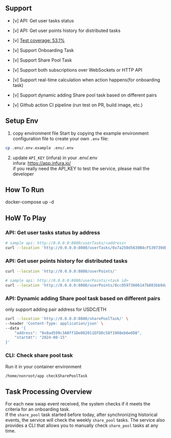 ## Support
- [v] API: Get user tasks status 
- [v] API: Get user points history for distributed tasks
- [v] [Test coverage: 53.1%](https://github.com/qwp8510/uniswap_user_campaign/actions/runs/10548759653)
- [v] Support Onboarding Task
- [v] Support Share Pool Task

- [v] Support both subscriptions over WebSockets or HTTP API
- [v] Support real-time calculation when action happens(for onboarding task)
- [v] Support dynamic adding Share pool task based on different pairs
- [v] Github action CI pipeline (run test on PR, build image, etc.)

## Setup Env
1. copy environment file
Start by copying the example environment configuration file to create your own `.env` file:
```bash
cp .env/.env.example .env/.env
```
2. update `API_KEY` (infura) in your .env/.env  
infura: https://app.infura.io/  
if you really need the API_KEY to test the service, please mail the developer

## How To Run
docker-compose up -d

## HoW To Play
### API: Get user tasks status by address
```bash
# sample api: http://0.0.0.0:8080/userTasks/<address>
curl --location 'http://0.0.0.0:8080/userTasks/0x7a250d5630B4cF539739dF2C5dAcb4c659F2488D'
```
### API: Get user points history for distributed tasks
```bash
curl --location 'http://0.0.0.0:8080/userPoints/'
```
```bash
# sample api: http://0.0.0.0:8080/userPoints/<task id>
curl --location 'http://0.0.0.0:8080/userPoints/8cc05973606147b883bb9da5ccb9c0c1'
```

### API: Dynamic adding Share pool task based on different pairs
only support adding pair address for USDC/ETH
```bash
curl --location 'http://0.0.0.0:8080/sharePoolTask/' \
--header 'Content-Type: application/json' \
--data '{
    "address": "0x8ad599c3A0ff1De082011EFDDc58f1908eb6e6D8",
    "startAt": "2024-08-15"
}'
```
### CLI: Check share pool task
Run it in your container environment
```bash
/home/nonroot/app checkSharePoolTask
```

## Task Processing Overview
For each new swap event received, the system checks if it meets the criteria for an onboarding task.    
If the `share_pool` task started before today, after synchronizing historical events, the service will check the weekly `share_pool` tasks. The service also provides a CLI that allows you to manually check `share_pool` tasks at any time.

